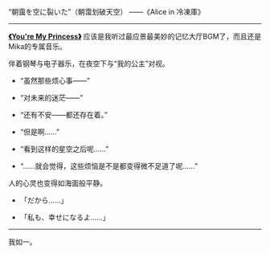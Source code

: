 “朝靄を空に裂いた”（朝霭划破天空）
——《Alice in 冷凍庫》

------

**[《You're My Princess》](https://kivo.wiki/music/737)** 应该是我听过最应景最美妙的记忆大厅BGM了，而且还是Mika的专属音乐。

伴着钢琴与电子器乐，在夜空下与“我的公主”对视。

- “虽然那些烦心事——”

- “对未来的迷茫——”

- “还有不安——都还存在着。”

- “但是啊……”

- “看到这样的星空之后呢……”

- “……就会觉得，这些烦恼是不是都变得微不足道了呢……”

人的心灵也变得如海面般平静。

- 「だから……」

- 「私も、幸せになるよ……」

-----

我如一。